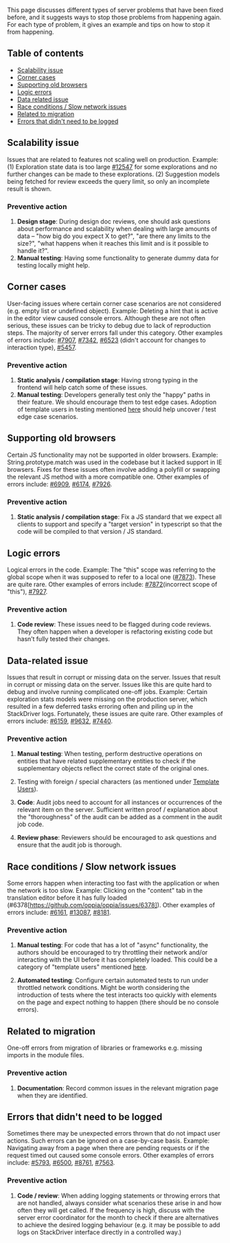 This page discusses different types of server problems that have been fixed before, and it suggests ways to stop those problems from happening again. For each type of problem, it gives an example and tips on how to stop it from happening.

## Table of contents

* [Scalability issue](#scalability-issue)
* [Corner cases](#corner-cases)
* [Supporting old browsers](#supporting-old-browsers)
* [Logic errors](#logic-errors)
* [Data related issue](#data-related-issue)
* [Race conditions / Slow network issues](#race-conditions--slow-network-issues)
* [Related to migration](#related-to-migration)
* [Errors that didn't need to be logged](#errors-that-didnt-need-to-be-logged)

## Scalability issue

Issues that are related to features not scaling well on production. Example: (1) Exploration state data is too large [#12547](https://github.com/oppia/oppia/pull/12719) for some explorations and no further changes can be made to these explorations. (2) Suggestion models being fetched for review exceeds the query limit, so only an incomplete result is shown.

### Preventive action

1. __Design stage__: During design doc reviews, one should ask questions about performance and scalability when dealing with large amounts of data – "how big do you expect X to get?", "are there any limits to the size?", "what happens when it reaches this limit and is it possible to handle it?".
2. __Manual testing__: Having some functionality to generate dummy data for testing locally might help.

## Corner cases

User-facing issues where certain corner case scenarios are not considered (e.g. empty list or undefined object). Example: Deleting a hint that is active in the editor view caused console errors. Although these are not often serious, these issues can be tricky to debug due to lack of reproduction steps. The majority of server errors fall under this category. Other examples of errors include: [#7907](https://github.com/oppia/oppia/pull/7907), [#7342](https://github.com/oppia/oppia/pull/7342), [#6523](https://github.com/oppia/oppia/pull/6523) (didn't account for changes to interaction type), [#5457](https://github.com/oppia/oppia/pull/5457).

### Preventive action

1. __Static analysis / compilation stage__: Having strong typing in the frontend will help catch some of these issues.
2. __Manual testing__: Developers generally test only the "happy" paths in their feature. We should encourage them to test edge cases. Adoption of template users in testing mentioned [here](https://docs.google.com/document/d/1ktMagEKvUA6A0UmM_2CoENZPelqmjLmRjV7tWeo6w54/edit#heading=h.y3evobat23c5) should help uncover / test edge case scenarios.

## Supporting old browsers

Certain JS functionality may not be supported in older browsers. Example: String.prototype.match was used in the codebase but it lacked support in IE browsers. Fixes for these issues often involve adding a polyfill or swapping the relevant JS method with a more compatible one. Other examples of errors include: [#6909](https://github.com/oppia/oppia/pull/6909), [#6174](https://github.com/oppia/oppia/pull/6174), [#7926](https://github.com/oppia/oppia/pull/7926).

### Preventive action

1. __Static analysis / compilation stage__: Fix a JS standard that we expect all clients to support and specify a "target version" in typescript so that the code will be compiled to that version / JS standard.

## Logic errors
Logical errors in the code. Example: The "this" scope was referring to the global scope when it was supposed to refer to a local one ([#7873](https://github.com/oppia/oppia/pull/7873)). These are quite rare. Other examples of errors include: [#7872](https://github.com/oppia/oppia/issues/7872)(incorrect scope of "this"), [#7927](https://github.com/oppia/oppia/pull/7927).

### Preventive action

1. __Code review__: These issues need to be flagged during code reviews. They often happen when a developer is refactoring existing code but hasn’t fully tested their changes.

## Data-related issue

Issues that result in corrupt or missing data on the server. Issues that result in corrupt or missing data on the server. Issues like this are quite hard to debug and involve running complicated one-off jobs. Example: Certain exploration stats models were missing on the production server, which resulted in a few deferred tasks erroring often and piling up in the StackDriver logs. Fortunately, these issues are quite rare. Other examples of errors include: [#6159](https://github.com/oppia/oppia/pull/6159), [#9632](https://github.com/oppia/oppia/pull/9632), [#7440](https://github.com/oppia/oppia/pull/7440).

### Preventive action

1. __Manual testing__: When testing, perform destructive operations on entities that have related supplementary entities to check if the supplementary objects reflect the correct state of the original ones.
2. Testing with foreign / special characters (as mentioned under [Template Users](https://docs.google.com/document/d/1FYShgUHI0GM2I6eWe5B78PAQLvPxZxMFVjTivVoBrTg/edit#)).

3. __Code__: Audit jobs need to account for all instances or occurrences of the relevant item on the server. Sufficient written proof / explanation about the "thoroughness" of the audit can be added as a comment in the audit job code.

4. __Review phase__: Reviewers should be encouraged to ask questions and ensure that the audit job is thorough.

## Race conditions / Slow network issues

Some errors happen when interacting too fast with the application or when the network is too slow. Example: Clicking on the "content" tab in the translation editor before it has fully loaded (#6378[https://github.com/oppia/oppia/issues/6378]). Other examples of errors include: [#6161](https://github.com/oppia/oppia/issues/6161), [#13087](https://github.com/oppia/oppia/pull/13087), [#8181](https://github.com/oppia/oppia/issues/8181).

### Preventive action

1. __Manual testing__: For code that has a lot of "async" functionality, the authors should be encouraged to try throttling their network and/or interacting with the UI before it has completely loaded. This could be a category of "template users" mentioned [here](https://docs.google.com/document/d/1ktMagEKvUA6A0UmM_2CoENZPelqmjLmRjV7tWeo6w54/edit#heading=h.y3evobat23c5).

2. __Automated testing__: Configure certain automated tests to run under throttled network conditions. Might be worth considering the introduction of tests where the test interacts too quickly with elements on the page and expect nothing to happen (there should be no console errors).

## Related to migration

One-off errors from migration of libraries or frameworks e.g. missing imports in the module files.

### Preventive action

1. __Documentation__: Record common issues in the relevant migration page when they are identified.

## Errors that didn't need to be logged

Sometimes there may be unexpected errors thrown that do not impact user actions. Such errors can be ignored on a case-by-case basis. Example: Navigating away from a page when there are pending requests or if the request timed out caused some console errors. Other examples of errors include: [#5793](https://github.com/oppia/oppia/issues/5793), [#6500](https://github.com/oppia/oppia/issues/6500), [#8761](https://github.com/oppia/oppia/issues/8761), [#7563](https://github.com/oppia/oppia/issues/7563).

### Preventive action

1. __Code / review__: When adding logging statements or throwing errors that are not handled, always consider what scenarios these arise in and how often they will get called. If the frequency is high, discuss with the server error coordinator for the month to check if there are alternatives to achieve the desired logging behaviour (e.g. it may be possible to add logs on StackDriver interface directly in a controlled way.)